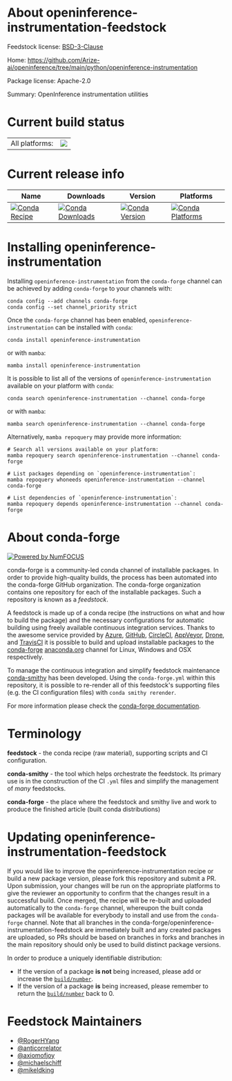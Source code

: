 About openinference-instrumentation-feedstock
=============================================

Feedstock license: [BSD-3-Clause](https://github.com/conda-forge/openinference-instrumentation-feedstock/blob/main/LICENSE.txt)

Home: https://github.com/Arize-ai/openinference/tree/main/python/openinference-instrumentation

Package license: Apache-2.0

Summary: OpenInference instrumentation utilities

Current build status
====================


<table><tr><td>All platforms:</td>
    <td>
      <a href="https://dev.azure.com/conda-forge/feedstock-builds/_build/latest?definitionId=21992&branchName=main">
        <img src="https://dev.azure.com/conda-forge/feedstock-builds/_apis/build/status/openinference-instrumentation-feedstock?branchName=main">
      </a>
    </td>
  </tr>
</table>

Current release info
====================

| Name | Downloads | Version | Platforms |
| --- | --- | --- | --- |
| [![Conda Recipe](https://img.shields.io/badge/recipe-openinference--instrumentation-green.svg)](https://anaconda.org/conda-forge/openinference-instrumentation) | [![Conda Downloads](https://img.shields.io/conda/dn/conda-forge/openinference-instrumentation.svg)](https://anaconda.org/conda-forge/openinference-instrumentation) | [![Conda Version](https://img.shields.io/conda/vn/conda-forge/openinference-instrumentation.svg)](https://anaconda.org/conda-forge/openinference-instrumentation) | [![Conda Platforms](https://img.shields.io/conda/pn/conda-forge/openinference-instrumentation.svg)](https://anaconda.org/conda-forge/openinference-instrumentation) |

Installing openinference-instrumentation
========================================

Installing `openinference-instrumentation` from the `conda-forge` channel can be achieved by adding `conda-forge` to your channels with:

```
conda config --add channels conda-forge
conda config --set channel_priority strict
```

Once the `conda-forge` channel has been enabled, `openinference-instrumentation` can be installed with `conda`:

```
conda install openinference-instrumentation
```

or with `mamba`:

```
mamba install openinference-instrumentation
```

It is possible to list all of the versions of `openinference-instrumentation` available on your platform with `conda`:

```
conda search openinference-instrumentation --channel conda-forge
```

or with `mamba`:

```
mamba search openinference-instrumentation --channel conda-forge
```

Alternatively, `mamba repoquery` may provide more information:

```
# Search all versions available on your platform:
mamba repoquery search openinference-instrumentation --channel conda-forge

# List packages depending on `openinference-instrumentation`:
mamba repoquery whoneeds openinference-instrumentation --channel conda-forge

# List dependencies of `openinference-instrumentation`:
mamba repoquery depends openinference-instrumentation --channel conda-forge
```


About conda-forge
=================

[![Powered by
NumFOCUS](https://img.shields.io/badge/powered%20by-NumFOCUS-orange.svg?style=flat&colorA=E1523D&colorB=007D8A)](https://numfocus.org)

conda-forge is a community-led conda channel of installable packages.
In order to provide high-quality builds, the process has been automated into the
conda-forge GitHub organization. The conda-forge organization contains one repository
for each of the installable packages. Such a repository is known as a *feedstock*.

A feedstock is made up of a conda recipe (the instructions on what and how to build
the package) and the necessary configurations for automatic building using freely
available continuous integration services. Thanks to the awesome service provided by
[Azure](https://azure.microsoft.com/en-us/services/devops/), [GitHub](https://github.com/),
[CircleCI](https://circleci.com/), [AppVeyor](https://www.appveyor.com/),
[Drone](https://cloud.drone.io/welcome), and [TravisCI](https://travis-ci.com/)
it is possible to build and upload installable packages to the
[conda-forge](https://anaconda.org/conda-forge) [anaconda.org](https://anaconda.org/)
channel for Linux, Windows and OSX respectively.

To manage the continuous integration and simplify feedstock maintenance
[conda-smithy](https://github.com/conda-forge/conda-smithy) has been developed.
Using the ``conda-forge.yml`` within this repository, it is possible to re-render all of
this feedstock's supporting files (e.g. the CI configuration files) with ``conda smithy rerender``.

For more information please check the [conda-forge documentation](https://conda-forge.org/docs/).

Terminology
===========

**feedstock** - the conda recipe (raw material), supporting scripts and CI configuration.

**conda-smithy** - the tool which helps orchestrate the feedstock.
                   Its primary use is in the construction of the CI ``.yml`` files
                   and simplify the management of *many* feedstocks.

**conda-forge** - the place where the feedstock and smithy live and work to
                  produce the finished article (built conda distributions)


Updating openinference-instrumentation-feedstock
================================================

If you would like to improve the openinference-instrumentation recipe or build a new
package version, please fork this repository and submit a PR. Upon submission,
your changes will be run on the appropriate platforms to give the reviewer an
opportunity to confirm that the changes result in a successful build. Once
merged, the recipe will be re-built and uploaded automatically to the
`conda-forge` channel, whereupon the built conda packages will be available for
everybody to install and use from the `conda-forge` channel.
Note that all branches in the conda-forge/openinference-instrumentation-feedstock are
immediately built and any created packages are uploaded, so PRs should be based
on branches in forks and branches in the main repository should only be used to
build distinct package versions.

In order to produce a uniquely identifiable distribution:
 * If the version of a package **is not** being increased, please add or increase
   the [``build/number``](https://docs.conda.io/projects/conda-build/en/latest/resources/define-metadata.html#build-number-and-string).
 * If the version of a package **is** being increased, please remember to return
   the [``build/number``](https://docs.conda.io/projects/conda-build/en/latest/resources/define-metadata.html#build-number-and-string)
   back to 0.

Feedstock Maintainers
=====================

* [@RogerHYang](https://github.com/RogerHYang/)
* [@anticorrelator](https://github.com/anticorrelator/)
* [@axiomofjoy](https://github.com/axiomofjoy/)
* [@michaelschiff](https://github.com/michaelschiff/)
* [@mikeldking](https://github.com/mikeldking/)

